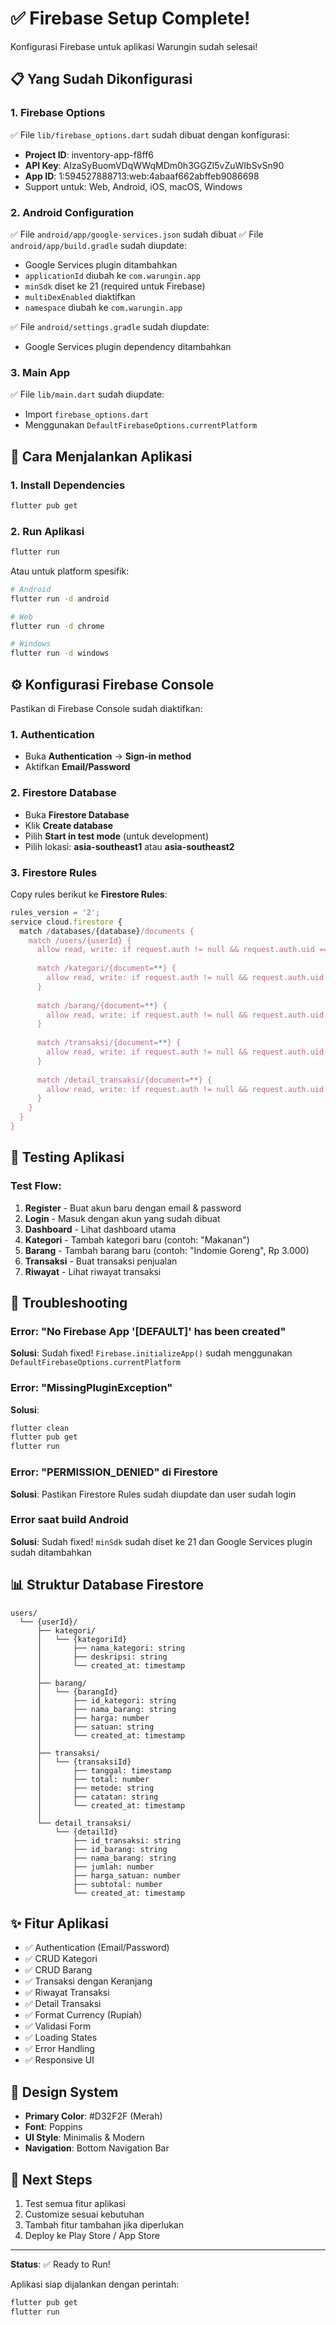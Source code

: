 # ✅ Firebase Setup Complete!

Konfigurasi Firebase untuk aplikasi Warungin sudah selesai!

## 📋 Yang Sudah Dikonfigurasi

### 1. Firebase Options
✅ File `lib/firebase_options.dart` sudah dibuat dengan konfigurasi:
- **Project ID**: inventory-app-f8ff6
- **API Key**: AIzaSyBuomVDqWWqMDm0h3GGZI5vZuWIbSvSn90
- **App ID**: 1:594527888713:web:4abaaf662abffeb9086698
- Support untuk: Web, Android, iOS, macOS, Windows

### 2. Android Configuration
✅ File `android/app/google-services.json` sudah dibuat
✅ File `android/app/build.gradle` sudah diupdate:
- Google Services plugin ditambahkan
- `applicationId` diubah ke `com.warungin.app`
- `minSdk` diset ke 21 (required untuk Firebase)
- `multiDexEnabled` diaktifkan
- `namespace` diubah ke `com.warungin.app`

✅ File `android/settings.gradle` sudah diupdate:
- Google Services plugin dependency ditambahkan

### 3. Main App
✅ File `lib/main.dart` sudah diupdate:
- Import `firebase_options.dart`
- Menggunakan `DefaultFirebaseOptions.currentPlatform`

## 🚀 Cara Menjalankan Aplikasi

### 1. Install Dependencies
```bash
flutter pub get
```

### 2. Run Aplikasi
```bash
flutter run
```

Atau untuk platform spesifik:
```bash
# Android
flutter run -d android

# Web
flutter run -d chrome

# Windows
flutter run -d windows
```

## ⚙️ Konfigurasi Firebase Console

Pastikan di Firebase Console sudah diaktifkan:

### 1. Authentication
- Buka **Authentication** → **Sign-in method**
- Aktifkan **Email/Password**

### 2. Firestore Database
- Buka **Firestore Database**
- Klik **Create database**
- Pilih **Start in test mode** (untuk development)
- Pilih lokasi: **asia-southeast1** atau **asia-southeast2**

### 3. Firestore Rules
Copy rules berikut ke **Firestore Rules**:

```javascript
rules_version = '2';
service cloud.firestore {
  match /databases/{database}/documents {
    match /users/{userId} {
      allow read, write: if request.auth != null && request.auth.uid == userId;
      
      match /kategori/{document=**} {
        allow read, write: if request.auth != null && request.auth.uid == userId;
      }
      
      match /barang/{document=**} {
        allow read, write: if request.auth != null && request.auth.uid == userId;
      }
      
      match /transaksi/{document=**} {
        allow read, write: if request.auth != null && request.auth.uid == userId;
      }
      
      match /detail_transaksi/{document=**} {
        allow read, write: if request.auth != null && request.auth.uid == userId;
      }
    }
  }
}
```

## 📱 Testing Aplikasi

### Test Flow:
1. **Register** - Buat akun baru dengan email & password
2. **Login** - Masuk dengan akun yang sudah dibuat
3. **Dashboard** - Lihat dashboard utama
4. **Kategori** - Tambah kategori baru (contoh: "Makanan")
5. **Barang** - Tambah barang baru (contoh: "Indomie Goreng", Rp 3.000)
6. **Transaksi** - Buat transaksi penjualan
7. **Riwayat** - Lihat riwayat transaksi

## 🔧 Troubleshooting

### Error: "No Firebase App '[DEFAULT]' has been created"
**Solusi**: Sudah fixed! `Firebase.initializeApp()` sudah menggunakan `DefaultFirebaseOptions.currentPlatform`

### Error: "MissingPluginException"
**Solusi**: 
```bash
flutter clean
flutter pub get
flutter run
```

### Error: "PERMISSION_DENIED" di Firestore
**Solusi**: Pastikan Firestore Rules sudah diupdate dan user sudah login

### Error saat build Android
**Solusi**: Sudah fixed! `minSdk` sudah diset ke 21 dan Google Services plugin sudah ditambahkan

## 📊 Struktur Database Firestore

```
users/
  └── {userId}/
      ├── kategori/
      │   └── {kategoriId}
      │       ├── nama_kategori: string
      │       ├── deskripsi: string
      │       └── created_at: timestamp
      │
      ├── barang/
      │   └── {barangId}
      │       ├── id_kategori: string
      │       ├── nama_barang: string
      │       ├── harga: number
      │       ├── satuan: string
      │       └── created_at: timestamp
      │
      ├── transaksi/
      │   └── {transaksiId}
      │       ├── tanggal: timestamp
      │       ├── total: number
      │       ├── metode: string
      │       ├── catatan: string
      │       └── created_at: timestamp
      │
      └── detail_transaksi/
          └── {detailId}
              ├── id_transaksi: string
              ├── id_barang: string
              ├── nama_barang: string
              ├── jumlah: number
              ├── harga_satuan: number
              ├── subtotal: number
              └── created_at: timestamp
```

## ✨ Fitur Aplikasi

- ✅ Authentication (Email/Password)
- ✅ CRUD Kategori
- ✅ CRUD Barang
- ✅ Transaksi dengan Keranjang
- ✅ Riwayat Transaksi
- ✅ Detail Transaksi
- ✅ Format Currency (Rupiah)
- ✅ Validasi Form
- ✅ Loading States
- ✅ Error Handling
- ✅ Responsive UI

## 🎨 Design System

- **Primary Color**: #D32F2F (Merah)
- **Font**: Poppins
- **UI Style**: Minimalis & Modern
- **Navigation**: Bottom Navigation Bar

## 📝 Next Steps

1. Test semua fitur aplikasi
2. Customize sesuai kebutuhan
3. Tambah fitur tambahan jika diperlukan
4. Deploy ke Play Store / App Store

---

**Status**: ✅ Ready to Run!

Aplikasi siap dijalankan dengan perintah:
```bash
flutter pub get
flutter run
```
